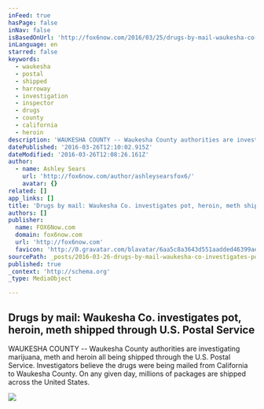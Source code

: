 ```yaml
---
inFeed: true
hasPage: false
inNav: false
isBasedOnUrl: 'http://fox6now.com/2016/03/25/drugs-by-mail-waukesha-co-investigates-pot-heroin-meth-shipped-through-u-s-postal-service/'
inLanguage: en
starred: false
keywords:
  - waukesha
  - postal
  - shipped
  - harroway
  - investigation
  - inspector
  - drugs
  - county
  - california
  - heroin
description: 'WAUKESHA COUNTY -- Waukesha County authorities are investigating marijuana, meth and heroin all being shipped through the U.S. Postal Service. Investigators believe the drugs were being mailed from California to Waukesha County. On any given day, millions of packages are shipped across the United States.'
datePublished: '2016-03-26T12:10:02.915Z'
dateModified: '2016-03-26T12:08:26.161Z'
author:
  - name: Ashley Sears
    url: 'http://fox6now.com/author/ashleysearsfox6/'
    avatar: {}
related: []
app_links: []
title: 'Drugs by mail: Waukesha Co. investigates pot, heroin, meth shipped through U.S. Postal Service'
authors: []
publisher:
  name: FOX6Now.com
  domain: fox6now.com
  url: 'http://fox6now.com'
  favicon: 'http://0.gravatar.com/blavatar/6aa5c8a3643d551aadded46399aeb2b6?s=16'
sourcePath: _posts/2016-03-26-drugs-by-mail-waukesha-co-investigates-pot-heroin-meth-s.md
published: true
_context: 'http://schema.org'
_type: MediaObject

---
```

<article style=""><h1>Drugs by mail: Waukesha Co. investigates pot, heroin, meth shipped through U.S. Postal Service</h1><p>WAUKESHA COUNTY -- Waukesha County authorities are investigating marijuana, meth and heroin all being shipped through the U.S. Postal Service. Investigators believe the drugs were being mailed from California to Waukesha County. On any given day, millions of packages are shipped across the United States.</p><img src="https://s3-us-west-2.amazonaws.com/the-grid-img/p/e6fb41255517e8e71a149f7f8012fac39768dcb5.jpg" /></article>
